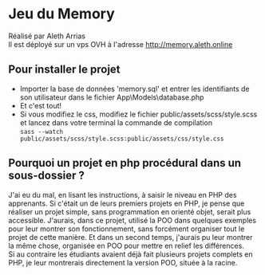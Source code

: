 # Jeu du Memory

Réalisé par Aleth Arrias  
Il est déployé sur un vps OVH à l'adresse http://memory.aleth.online  

## Pour installer le projet
- Importer la base de données 'memory.sql' et entrer les identifiants de son utilisateur dans le fichier App\Models\database.php
- Et c'est tout!
- Si vous modifiez le css, modifiez le fichier public/assets/scss/style.scss et lancez dans votre terminal la commande de compilation  
`sass --watch public/assets/scss/style.scss:public/assets/css/style.css`

## Pourquoi un projet en php procédural dans un sous-dossier ?

J'ai eu du mal, en lisant les instructions, à saisir le niveau en PHP des apprenants. Si c'était un de leurs premiers projets en PHP, je pense que réaliser un projet simple, sans programmation en orienté objet, serait plus accessible. J'aurais, dans ce projet, utilisé la POO dans quelques exemples pour leur montrer son fonctionnement, sans forcément organiser tout le projet de cette manière. Et dans un second temps, j'aurais pu leur montrer la même chose, organisée en POO pour mettre en relief les différences.  
Si au contraire les étudiants avaient déjà fait plusieurs projets complets en PHP, je leur montrerais directement la version POO, située à la racine.

